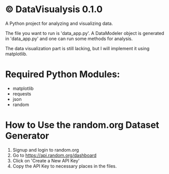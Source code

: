 # © DataVisualysis 0.1.0

A Python project for analyzing and visualizing data.

The file you want to run is 'data_app.py'. A DataModeler object is generated in 'data_app.py' and one can run some methods for analysis.

The data visualization part is still lacking, but I will implement it using matplotlib.

# Required Python Modules:
- matplotlib
- requests
- json
- random

# How to Use the random.org Dataset Generator
1. Signup and login to random.org
2. Go to https://api.random.org/dashboard
3. Click on 'Create a New API Key'
4. Copy the API Key to necessary places in the files.
